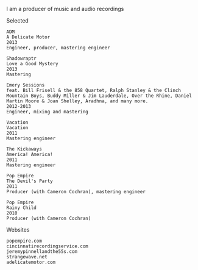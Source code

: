 ---
---
I am a producer of music and audio recordings

Selected 

    ADM
    A Delicate Motor
    2013
    Engineer, producer, mastering engineer

    Shadowraptr
    Love a Good Mystery
    2013
    Mastering

    Emery Sessions
    feat. Bill Frisell & the 858 Quartet, Ralph Stanley & the Clinch Mountain Boys, Buddy Miller & Jim Lauderdale, Over the Rhine, Daniel Martin Moore & Joan Shelley, Aradhna, and many more.
    2012-2013
    Engineer, mixing and mastering

    Vacation
    Vacation
    2011
    Mastering engineer

    The Kickaways
    America! America!
    2011
    Mastering engineer

    Pop Empire
    The Devil's Party
    2011
    Producer (with Cameron Cochran), mastering engineer

    Pop Empire
    Rainy Child
    2010
    Producer (with Cameron Cochran)


Websites

    popempire.com
    cincinnatirecordingservice.com
    jeremypinnellandthe55s.com
    strangewave.net
    adelicatemotor.com